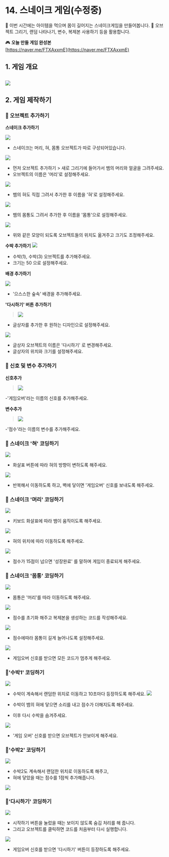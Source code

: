 # 14. 스네이크 게임(수정중)

🙂 이번 시간에는 아이템을 먹으며 몸이 길어지는 스네이크게임을 만들어봅니다.
🚩 오브젝트 그리기, 랜덤 나타나기, 변수, 복제본 사용하기 등을 활용합니다.

🎮  **오늘 만들 게임 완성본**   
[https://naver.me/FTXAxxmE](https://naver.me/FTXAxxmE) 

## 1. 게임 개요
![](img/14_스네이크게임/14_0.png)
- 

## 2. 게임 제작하기

### 🧩 오브젝트 추가하기

**스네이크 추가하기**

![](img/14_스네이크게임/14_1.png)
- 스네이크는 머리, 혀, 몸통 오브젝트가 따로 구성되어있습니다.

![](img/14_스네이크게임/14_2.png)
- 먼저 오브젝트 추가하기 > 새로 그리기에 들어가서 뱀의 머리와 얼굴을 그려주세요. 
- 오브젝트의 이름은 '머리'로 설정해주세요. 

![](img/14_스네이크게임/14_3.png)
- 뱀의 혀도 직접 그려서 추가한 후 이름을 '혀'로 설정해주세요.

![](img/14_스네이크게임/14_4.png)

- 뱀의 몸통도 그려서 추가한 후 이름을 '몸통'으로 설정해주세요. 

![](img/14_스네이크게임/14_27.png)
- 위와 같은 모양이 되도록 오브젝트들의 위치도 옮겨주고 크기도 조정해주세요. 


**수박 추가하기**
![](img/14_스네이크게임/14_5.png)
- 수박(1), 수박(3) 오브젝트를 추가해주세요.
- 크기는 50 으로 설정해주세요. 

**배경 추가하기**

![](img/14_스네이크게임/14_6.png)
- '으스스한 숲속' 배경을 추가해주세요. 

**'다시하기' 버튼 추가하기**

> ![](img/14_스네이크게임/14_7.png)

- 글상자를 추가한 후 원하는 디자인으로 설정해주세요.

![](img/14_스네이크게임/14_26.png)
- 글상자 오브젝트의 이름은 '다시하기' 로 변경해주세요. 
- 글상자의 위치와 크기를 설정해주세요.


### 🧩 신호 및 변수 추가하기 

**신호추가**

> ![](img/14_스네이크게임/14_9.png)

-'게임오버'라는 이름의 신호를 추가해주세요. 


**변수추가**

> ![](img/14_스네이크게임/14_8.png)

-'점수'라는 이름의 변수를 추가해주세요. 

### 🧩 스네이크 '혀' 코딩하기 
![](img/14_스네이크게임/14_19.png)
- 화살표 버튼에 따라 혀의 방향이 변하도록 해주세요. 
  
![](img/14_스네이크게임/14_20.png)
- 반복해서 이동하도록 하고, 벽에 닿이면 '게임오버' 신호를 보내도록 해주세요. 


### 🧩 스네이크 '머리' 코딩하기 


![](img/14_스네이크게임/14_10.png)
- 키보드 화살표에 따라 뱀이 움직이도록 해주세요. 
  
![](img/14_스네이크게임/14_11.png)
- 혀의 위치에 따라 이동하도록 해주세요. 
  
![](img/14_스네이크게임/14_12.png)
- 점수가 15점이 넘으면 '성장완료' 를 말하며 게임이 종료되게 해주세요. 

### 🧩 스네이크 '몸통' 코딩하기 

![](img/14_스네이크게임/14_13.png)
- 몸통은 '머리'를 따라 이동하도록 해주세요. 
  
![](img/14_스네이크게임/14_14.png)
- 점수를 초기화 해주고 복제본을 생성하는 코드를 작성해주세요.

![](img/14_스네이크게임/14_15.png)
- 점수에따라 몸통이 길게 늘어나도록 설정해주세요.

![](img/14_스네이크게임/14_16.png)

- 게임오버 신호를 받으면 모든 코드가 멈추게 해주세요. 


### 🧩'수박1' 코딩하기 
![](img/14_스네이크게임/14_21.png)
- 수박이 계속해서 랜덤한 위치로 이동하고 10초마다 등장하도록 해주세요. 
![](img/14_스네이크게임/14_22.png)

- 수박이 뱀의 혀에 닿으면 소리를 내고 점수가 더해지도록 해주세요. 
- 이후 다시 수박을 숨겨주세요.
  
![](img/14_스네이크게임/14_23.png)
- '게임 오버' 신호를 받으면 오브젝트가 안보이게 해주세요. 

### 🧩'수박2' 코딩하기 
![](img/14_스네이크게임/14_24.png)
- 수박2도 계속해서 랜덤한 위치로 이동하도록 해주고, 
- 혀에 닿았을 때는 점수를 1점씩 추가해줍니다. 

![](img/14_스네이크게임/14_25.png)

### 🧩'다시하기' 코딩하기 

![](img/14_스네이크게임/14_17.png)

- 시작하기 버튼을 눌렀을 때는 보이지 않도록 숨김 처리를 해 줍니다.
- 그리고 오브젝트를 클릭하면 코드를 처음부터 다시 실행합니다.


![](img/14_스네이크게임/14_18.png)
- 게임오버 신호를 받으면 '다시하기' 버튼이 등장하도록 해주세요. 




<!-- <details>
<summary> 요약 </summary>
</details> -->
